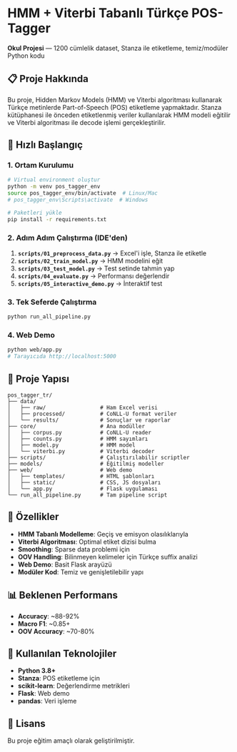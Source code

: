 # HMM + Viterbi Tabanlı Türkçe POS-Tagger

**Okul Projesi** — 1200 cümlelik dataset, Stanza ile etiketleme, temiz/modüler Python kodu

## 📋 Proje Hakkında

Bu proje, Hidden Markov Models (HMM) ve Viterbi algoritması kullanarak Türkçe metinlerde Part-of-Speech (POS) etiketleme yapmaktadır. Stanza kütüphanesi ile önceden etiketlenmiş veriler kullanılarak HMM modeli eğitilir ve Viterbi algoritması ile decode işlemi gerçekleştirilir.

## 🚀 Hızlı Başlangıç

### 1. Ortam Kurulumu
```bash
# Virtual environment oluştur
python -m venv pos_tagger_env
source pos_tagger_env/bin/activate  # Linux/Mac
# pos_tagger_env\Scripts\activate  # Windows

# Paketleri yükle
pip install -r requirements.txt
```

### 2. Adım Adım Çalıştırma (IDE'den)
1. **`scripts/01_preprocess_data.py`** → Excel'i işle, Stanza ile etiketle
2. **`scripts/02_train_model.py`** → HMM modelini eğit  
3. **`scripts/03_test_model.py`** → Test setinde tahmin yap
4. **`scripts/04_evaluate.py`** → Performansı değerlendir
5. **`scripts/05_interactive_demo.py`** → İnteraktif test

### 3. Tek Seferde Çalıştırma
```bash
python run_all_pipeline.py
```

### 4. Web Demo
```bash
python web/app.py
# Tarayıcıda http://localhost:5000
```

## 📁 Proje Yapısı

```
pos_tagger_tr/
├── data/
│   ├── raw/                 # Ham Excel verisi
│   ├── processed/           # CoNLL-U format veriler
│   └── results/             # Sonuçlar ve raporlar
├── core/                    # Ana modüller
│   ├── corpus.py            # CoNLL-U reader
│   ├── counts.py            # HMM sayımları
│   ├── model.py             # HMM model
│   └── viterbi.py           # Viterbi decoder
├── scripts/                 # Çalıştırılabilir scriptler
├── models/                  # Eğitilmiş modeller
├── web/                     # Web demo
│   ├── templates/           # HTML şablonları
│   ├── static/              # CSS, JS dosyaları
│   └── app.py               # Flask uygulaması
└── run_all_pipeline.py      # Tam pipeline script
```

## 🎯 Özellikler

- **HMM Tabanlı Modelleme**: Geçiş ve emisyon olasılıklarıyla
- **Viterbi Algoritması**: Optimal etiket dizisi bulma
- **Smoothing**: Sparse data problemi için
- **OOV Handling**: Bilinmeyen kelimeler için Türkçe suffix analizi
- **Web Demo**: Basit Flask arayüzü
- **Modüler Kod**: Temiz ve genişletilebilir yapı

## 📊 Beklenen Performans

- **Accuracy**: ~88-92%
- **Macro F1**: ~0.85+
- **OOV Accuracy**: ~70-80%

## 🔧 Kullanılan Teknolojiler

- **Python 3.8+**
- **Stanza**: POS etiketleme için
- **scikit-learn**: Değerlendirme metrikleri
- **Flask**: Web demo
- **pandas**: Veri işleme

## 📝 Lisans

Bu proje eğitim amaçlı olarak geliştirilmiştir. 